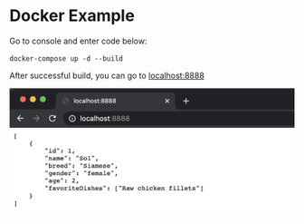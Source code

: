 # Docker Example

Go to console and enter code below:

```shell script
docker-compose up -d --build
```

After successful build, you can go to [localhost:8888](http://localhost:8888/)

![localhost](localhost.png)
